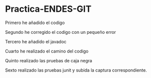 # Practica-ENDES-GIT
Primero he añadido el codigo

Segundo he corregido el codigo con un pequeño error

Tercero he añadido el javadoc

Cuarto he realizado el camino del codigo 

Quinto realizado las pruebas de caja negra

Sexto realizado las pruebas junit y subida la captura correspondiente.
